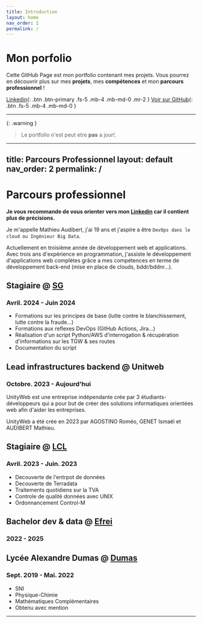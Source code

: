 ```yaml
---
title: Introduction
layout: home
nav_order: 1
permalink: /
---
```

# Mon porfolio

Cette GitHub Page est mon portfolio contenant mes projets. 
Vous pourrez en découvrir plus sur mes **projets**, mes **compétences** et mon **parcours professionnel** !

[Linkedin](https://www.linkedin.com/in/mathieu-audibert-2b4763252/){: .btn .btn-primary .fs-5 .mb-4 .mb-md-0 .mr-2 }
[Voir sur GitHub](https://github.com/MathieuAudibert/MathieuAudibert.github.io/){: .btn .fs-5 .mb-4 .mb-md-0 }

---
{: .warning }
> Le portfolio n'est peut etre **pas** a jour!.
---
title: Parcours Professionnel
layout: default
nav_order: 2
permalink: /
---
# Parcours professionnel
**Je vous recommande de vous orienter vers mon [Linkedin](https://www.linkedin.com/in/mathieu-audibert-2b4763252/) car il contient plus de précisions.**

Je m'appelle Mathieu Audibert, j'ai 19 ans et j'aspire a être ```DevOps dans le cloud ou Ingénieur Big Data```. 

Actuellement en troisième année de développement web et applications. Avec trois ans d'expérience en programmation, j'assiste le développement d'applications web complètes grâce a mes compétences en terme de développement back-end (mise en place de clouds, bddr/bddnr...).

## Stagiaire @ [SG](https://www.societegenerale.com/fr)
### Avril. 2024 - Juin 2024
- Formations sur les principes de base (lutte contre le blanchissement, lutte contre la fraude...)
- Formations aux reflexes DevOps (GitHub Actions, Jira...)
- Réalisation d'un script Python/AWS d'interrogation & récupération d'informations sur les TGW & ses routes
- Documentation du script

## Lead infrastructures backend @ Unitweb
### Octobre. 2023 - Aujourd'hui
UnityWeb est une entreprise indépendante crée par 3 étudiants-développeurs qui a pour but de créer des solutions informatiques orientées web afin d'aider les entreprises.

UnityWeb a été crée en 2023 par AGOSTINO Roméo, GENET Ismaël et AUDIBERT Mathieu.

## Stagiaire @ [LCL](https://www.lcl.fr/)
### Avril. 2023 - Juin. 2023
- Decouverte de l'entrpot de données
- Decouverte de Terradata
- Traitements quotidiens sur la TVA
- Controle de qualité données avec UNIX
- Ordonnancement Control-M

## Bachelor dev & data @ [Efrei](https://www.efrei.fr/)
### 2022 - 2025

## Lycée Alexandre Dumas @ [Dumas](https://lyc-dumas-st-cloud.ac-versailles.fr/)
### Sept. 2019 - Mai. 2022
- SNI 
- Physique-Chimie
- Mathématiques Complémentaires
- Obtenu avec mention
---


[Just the Docs]: https://just-the-docs.github.io/just-the-docs/
[GitHub Pages]: https://docs.github.com/en/pages
[README]: https://github.com/just-the-docs/just-the-docs-template/blob/main/README.md
[Jekyll]: https://jekyllrb.com
[GitHub Pages / Actions workflow]: https://github.blog/changelog/2022-07-27-github-pages-custom-github-actions-workflows-beta/
[use this template]: https://github.com/just-the-docs/just-the-docs-template/generate

